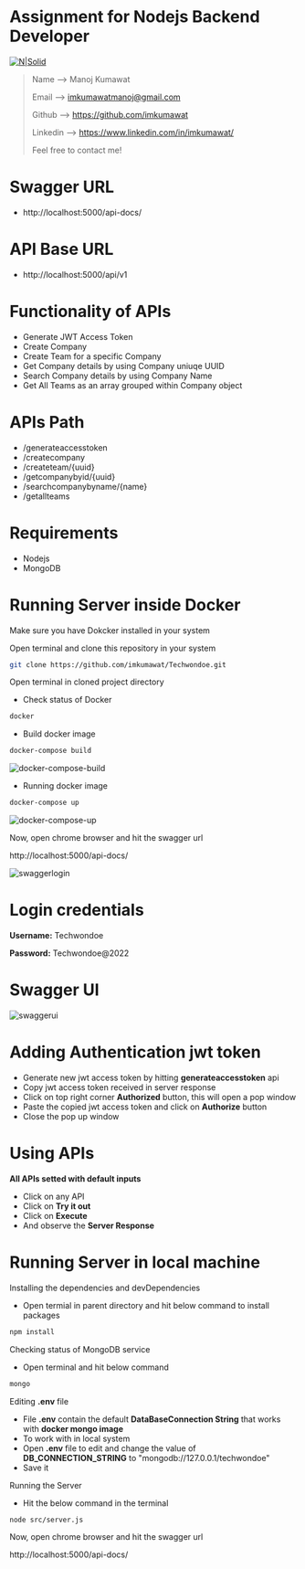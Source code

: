 # Assignment for Nodejs Backend Developer
[![N|Solid](https://d33wubrfki0l68.cloudfront.net/images/4631b269ae8b8184c5d3993fba626469581f59cf/logo.png)](https://www.techwondoe.com/)
> Name --> Manoj Kumawat
> 
> Email --> imkumawatmanoj@gmail.com
> 
> Github --> https://github.com/imkumawat
> 
> Linkedin --> https://www.linkedin.com/in/imkumawat/
>
> Feel free to contact me!


# Swagger URL
- http://localhost:5000/api-docs/

# API Base URL
- http://localhost:5000/api/v1

# Functionality of APIs

- Generate JWT Access Token
- Create Company
- Create Team for a specific Company
- Get Company details by using Company uniuqe UUID
- Search Company details by using Company Name
- Get All Teams as an array grouped within Company object

# APIs Path

- /generateaccesstoken
- /createcompany
- /createteam/{uuid}
- /getcompanybyid/{uuid}
- /searchcompanybyname/{name}
- /getallteams

# Requirements

- Nodejs
- MongoDB 

# Running Server inside Docker
Make sure you have Dokcker installed in your system

Open terminal and clone this repository in your system

```sh
git clone https://github.com/imkumawat/Techwondoe.git
```
Open terminal in cloned project directory

- Check status of Docker
```sh
docker
```

- Build docker image
```sh
docker-compose build
```
![docker-compose-build](https://user-images.githubusercontent.com/86528693/148676720-6e764a87-144a-4d71-ba9a-546851e8bc86.PNG)
- Running docker image
```sh
docker-compose up
```
![docker-compose-up](https://user-images.githubusercontent.com/86528693/148676754-6ce715fc-706c-4893-bb12-49457d872a4a.PNG)


Now, open chrome browser and hit the swagger url

http://localhost:5000/api-docs/

![swaggerlogin](https://user-images.githubusercontent.com/86528693/148676816-a09c6a6c-eb42-4fb6-b490-daf2f679cf95.PNG)

# Login credentials
__Username:__ Techwondoe

__Password:__ Techwondoe@2022

# Swagger UI

![swaggerui](https://user-images.githubusercontent.com/86528693/148676945-f63b1d95-03cf-43a7-a489-100859a7e578.PNG)

# Adding Authentication jwt token

- Generate new jwt access token by hitting **generateaccesstoken** api
- Copy jwt access token received in server response
- Click on top right corner **Authorized** button, this will open a pop window
- Paste the copied jwt access token and click on **Authorize** button
- Close the pop up window

# Using APIs
__All APIs setted with default inputs__
- Click on any API
- Click on __Try it out__
- Click on __Execute__ 
- And observe the __Server Response__

# Running Server in local machine

Installing the dependencies and devDependencies

- Open termial in parent directory and hit below command to install packages
```sh
npm install
```

Checking status of MongoDB service

- Open terminal and hit below command

```sh
mongo
```
Editing **.env** file
- File **.env** contain the default **DataBaseConnection String** that works with **docker mongo image**
- To work with in local system
- Open **.env** file to edit and change the value of **DB_CONNECTION_STRING** to "mongodb://127.0.0.1/techwondoe"
- Save it

Running the Server

- Hit the below command in the terminal

```sh
node src/server.js
```

Now, open chrome browser and hit the swagger url

http://localhost:5000/api-docs/

